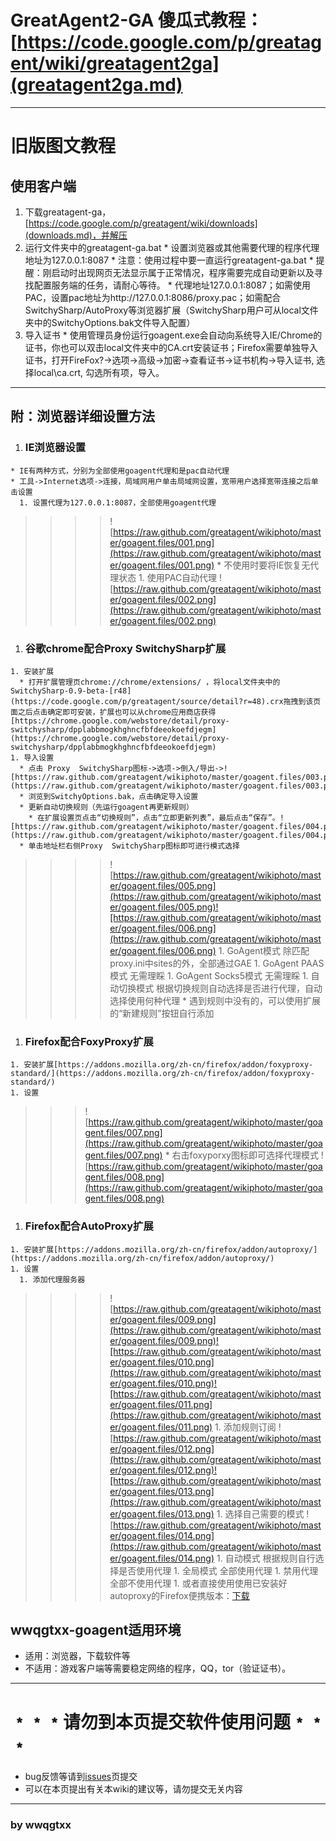 # GreatAgent2-GA 傻瓜式教程：[https://code.google.com/p/greatagent/wiki/greatagent2ga](greatagent2ga.md) #

---

# 旧版图文教程 #
## 使用客户端 ##
  1. 下载greatagent-ga，[https://code.google.com/p/greatagent/wiki/downloads](downloads.md)，并解压
  1. 运行文件夹中的greatagent-ga.bat
    * 设置浏览器或其他需要代理的程序代理地址为127.0.0.1:8087
    * 注意：使用过程中要一直运行greatagent-ga.bat
    * 提醒：刚启动时出现网页无法显示属于正常情况，程序需要完成自动更新以及寻找配置服务端的任务，请耐心等待。
    * 代理地址127.0.0.1:8087；如需使用PAC，设置pac地址为http://127.0.0.1:8086/proxy.pac；如需配合SwitchySharp/AutoProxy等浏览器扩展（SwitchySharp用户可从local文件夹中的SwitchyOptions.bak文件导入配置）
  1. 导入证书
    * 使用管理员身份运行goagent.exe会自动向系统导入IE/Chrome的证书，你也可以双击local文件夹中的CA.crt安装证书；Firefox需要单独导入证书，打开FireFox?->选项->高级->加密->查看证书->证书机构->导入证书, 选择local\ca.crt, 勾选所有项，导入。

---

## 附：浏览器详细设置方法 ##
  1. ### IE浏览器设置 ###
    * IE有两种方式，分别为全部使用goagent代理和是pac自动代理
    * 工具->Internet选项->连接，局域网用户单击局域网设置，宽带用户选择宽带连接之后单击设置
      1. 设置代理为127.0.0.1:8087，全部使用goagent代理
> > > > ![https://raw.github.com/greatagent/wikiphoto/master/goagent.files/001.png](https://raw.github.com/greatagent/wikiphoto/master/goagent.files/001.png)
        * 不使用时要将IE恢复无代理状态
      1. 使用PAC自动代理
> > > > ![https://raw.github.com/greatagent/wikiphoto/master/goagent.files/002.png](https://raw.github.com/greatagent/wikiphoto/master/goagent.files/002.png)
  1. ### 谷歌chrome配合Proxy  SwitchySharp扩展 ###
    1. 安装扩展
      * 打开扩展管理页chrome://chrome/extensions/ ，将local文件夹中的SwitchySharp-0.9-beta-[r48](https://code.google.com/p/greatagent/source/detail?r=48).crx拖拽到该页面之后点击确定即可安装，扩展也可以从chrome应用商店获得[https://chrome.google.com/webstore/detail/proxy-switchysharp/dpplabbmogkhghncfbfdeeokoefdjegm](https://chrome.google.com/webstore/detail/proxy-switchysharp/dpplabbmogkhghncfbfdeeokoefdjegm)
    1. 导入设置
      * 点击 Proxy  SwitchySharp图标->选项->倒入/导出->![https://raw.github.com/greatagent/wikiphoto/master/goagent.files/003.png](https://raw.github.com/greatagent/wikiphoto/master/goagent.files/003.png)
      * 浏览到SwitchyOptions.bak，点击确定导入设置
      * 更新自动切换规则（先运行goagent再更新规则）
        * 在扩展设置页点击“切换规则”，点击“立即更新列表”，最后点击“保存”。![https://raw.github.com/greatagent/wikiphoto/master/goagent.files/004.png](https://raw.github.com/greatagent/wikiphoto/master/goagent.files/004.png)
      * 单击地址栏右侧Proxy  SwitchySharp图标即可进行模式选择
> > > > ![https://raw.github.com/greatagent/wikiphoto/master/goagent.files/005.png](https://raw.github.com/greatagent/wikiphoto/master/goagent.files/005.png)![https://raw.github.com/greatagent/wikiphoto/master/goagent.files/006.png](https://raw.github.com/greatagent/wikiphoto/master/goagent.files/006.png)
        1. GoAgent模式  除匹配proxy.ini中sites的外，全部通过GAE
        1. GoAgent PAAS模式   无需理睬
        1. GoAgent Socks5模式   无需理睬
        1. 自动切换模式 根据切换规则自动选择是否进行代理，自动选择使用何种代理
        * 遇到规则中没有的，可以使用扩展的“新建规则”按钮自行添加
  1. ### Firefox配合FoxyProxy扩展 ###
    1. 安装扩展[https://addons.mozilla.org/zh-cn/firefox/addon/foxyproxy-standard/](https://addons.mozilla.org/zh-cn/firefox/addon/foxyproxy-standard/)
    1. 设置

> > > ![https://raw.github.com/greatagent/wikiphoto/master/goagent.files/007.png](https://raw.github.com/greatagent/wikiphoto/master/goagent.files/007.png)
      * 右击foxyporxy图标即可选择代理模式
> > > ![https://raw.github.com/greatagent/wikiphoto/master/goagent.files/008.png](https://raw.github.com/greatagent/wikiphoto/master/goagent.files/008.png)
  1. ### Firefox配合AutoProxy扩展 ###
    1. 安装扩展[https://addons.mozilla.org/zh-cn/firefox/addon/autoproxy/](https://addons.mozilla.org/zh-cn/firefox/addon/autoproxy/)
    1. 设置
      1. 添加代理服务器
> > > > ![https://raw.github.com/greatagent/wikiphoto/master/goagent.files/009.png](https://raw.github.com/greatagent/wikiphoto/master/goagent.files/009.png)![https://raw.github.com/greatagent/wikiphoto/master/goagent.files/010.png](https://raw.github.com/greatagent/wikiphoto/master/goagent.files/010.png)![https://raw.github.com/greatagent/wikiphoto/master/goagent.files/011.png](https://raw.github.com/greatagent/wikiphoto/master/goagent.files/011.png)
      1. 添加规则订阅
> > > > ![https://raw.github.com/greatagent/wikiphoto/master/goagent.files/012.png](https://raw.github.com/greatagent/wikiphoto/master/goagent.files/012.png)![https://raw.github.com/greatagent/wikiphoto/master/goagent.files/013.png](https://raw.github.com/greatagent/wikiphoto/master/goagent.files/013.png)
      1. 选择自己需要的模式
> > > > ![https://raw.github.com/greatagent/wikiphoto/master/goagent.files/014.png](https://raw.github.com/greatagent/wikiphoto/master/goagent.files/014.png)
        1. 自动模式   根据规则自行选择是否使用代理
        1. 全局模式   全部使用代理
        1. 禁用代理   全部不使用代理
    1. 或者直接使用使用已安装好autoproxy的Firefox便携版本：[下载](firefox.md)

## wwqgtxx-goagent适用环境 ##
  * 适用：浏览器，下载软件等
  * 不适用：游戏客户端等需要稳定网络的程序，QQ，tor（验证证书）。

---

# ﹡﹡﹡请勿到本页提交软件使用问题﹡﹡﹡ #
  * bug反馈等请到[issues](https://code.google.com/p/greatagent/issues/list)页提交
  * 可以在本页提出有关本wiki的建议等，请勿提交无关内容

---

### by wwqgtxx ###
